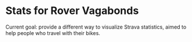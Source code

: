 # Stats for Rover Vagabonds

Current goal: provide a different way to visualize Strava statistics, aimed to help people who travel with their bikes.